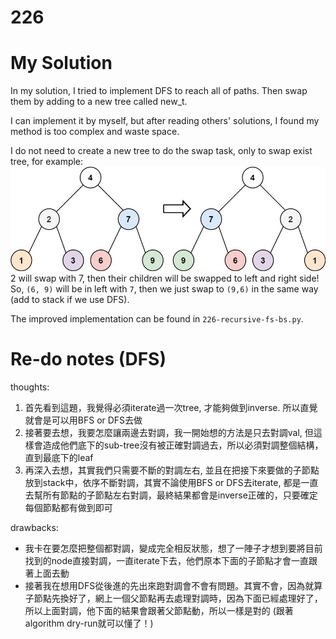 # 226

# My Solution
In my solution, I tried to implement DFS to reach all of paths. Then swap them by adding to a new tree called new_t.

I can implement it by myself, but after reading others' solutions, I found my method is too complex and waste space.

I do not need to create a new tree to do the swap task, only to swap exist tree, for example:
![alt text](image.png)
2 will swap with 7, then their children will be swapped to left and right side! So, `(6, 9)` will be in left with `7`, then we just swap to `(9,6)` in the same way (add to stack if we use DFS).

The improved implementation can be found in `226-recursive-fs-bs.py`.

# Re-do notes (DFS)
thoughts:
1. 首先看到這題，我覺得必須iterate過一次tree, 才能夠做到inverse. 所以直覺就會是可以用BFS or DFS去做
2. 接著要去想，我要怎麼讓兩邊去對調，我一開始想的方法是只去對調val, 但這樣會造成他們底下的sub-tree沒有被正確對調過去，所以必須對調整個結構，直到最底下的leaf
3. 再深入去想，其實我們只需要不斷的對調左右, 並且在把接下來要做的子節點放到stack中，依序不斷對調，其實不論使用BFS or DFS去iterate, 都是一直去幫所有節點的子節點左右對調，最終結果都會是inverse正確的，只要確定每個節點都有做到即可

drawbacks:
- 我卡在要怎麼把整個都對調，變成完全相反狀態，想了一陣子才想到要將目前找到的node直接對調，一直iterate下去，他們原本下面的子節點才會一直跟著上面去動
- 接著我在想用DFS從後進的先出來跑對調會不會有問題。其實不會，因為就算子節點先換好了，網上一個父節點再去處理對調時，因為下面已經處理好了，所以上面對調，他下面的結果會跟著父節點動，所以一樣是對的 (跟著algorithm dry-run就可以懂了！)